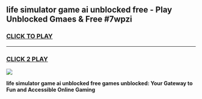 
## life simulator game ai unblocked free - Play Unblocked Gmaes & Free #7wpzi
<h3>
<a href="https://news.freeplayer.one?title=life_simulator_game_ai_unblocked_free&ref=24F">CLICK TO PLAY</a></h3>
<hr>

<h3>
<a href="https://news.freeplayer.one?title=life_simulator_game_ai_unblocked_free&ref=24F">CLICK 2 PLAY</a>
  
</h3>

<a href="https://news.freeplayer.one?title=life_simulator_game_ai_unblocked_free&ref=24F/"><img src="https://clearcache.store/games.png"></a>


**life simulator game ai unblocked free games unblocked: Your Gateway to Fun and Accessible Online Gaming**

